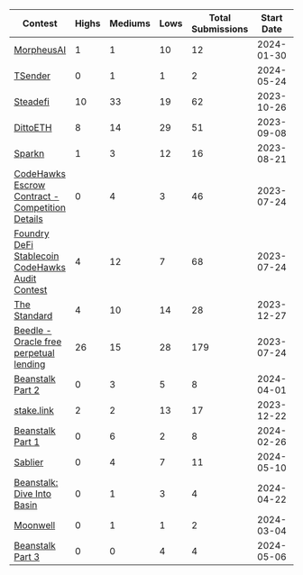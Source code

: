| Contest | Highs | Mediums | Lows | Total Submissions | Start Date | End Date | Prize Pool |
| ------ | ----- | ------- | ---- | ----------------- | ---------- | -------- | ---------- |
| [MorpheusAI](https://codehawks.cyfrin.io/c/clrzgrole0007xtsq0gfdw8if) | 1 | 1 | 10 | 12 | 2024-01-30 | 2024-02-03 | 22500 |
| [TSender](https://codehawks.cyfrin.io/c/clwgjlhig0015rbi5sssuk0qe) | 0 | 1 | 1 | 2 | 2024-05-24 | 2024-05-31 | 15000 |
| [Steadefi](https://codehawks.cyfrin.io/c/clo38mm260001la08daw5cbuf) | 10 | 33 | 19 | 62 | 2023-10-26 | 2023-11-06 | 35000 |
| [DittoETH](https://codehawks.cyfrin.io/c/clm871gl00001mp081mzjdlwc) | 8 | 14 | 29 | 51 | 2023-09-08 | 2023-10-08 | 55000 |
| [Sparkn ](https://codehawks.cyfrin.io/c/cllcnja1h0001lc08z7w0orxx) | 1 | 3 | 12 | 16 | 2023-08-21 | 2023-08-29 | 15000 |
| [CodeHawks Escrow Contract - Competition Details](https://codehawks.cyfrin.io/c/cljyfxlc40003jq082s0wemya) | 0 | 4 | 3 | 46 | 2023-07-24 | 2023-08-05 | 40000 |
| [Foundry DeFi Stablecoin CodeHawks Audit Contest](https://codehawks.cyfrin.io/c/cljx3b9390009liqwuedkn0m0) | 4 | 12 | 7 | 68 | 2023-07-24 | 2023-08-05 | 15000 |
| [The Standard](https://codehawks.cyfrin.io/c/clql6lvyu0001mnje1xpqcuvl) | 4 | 10 | 14 | 28 | 2023-12-27 | 2024-01-10 | 20000 |
| [Beedle - Oracle free perpetual lending](https://codehawks.cyfrin.io/c/clkbo1fa20009jr08nyyf9wbx) | 26 | 15 | 28 | 179 | 2023-07-24 | 2023-08-07 | 20000 |
| [Beanstalk Part 2](https://codehawks.cyfrin.io/c/clu7665bs0001fmt5yahc8tyh) | 0 | 3 | 5 | 8 | 2024-04-01 | 2024-04-15 | 35000 |
| [stake.link](https://codehawks.cyfrin.io/c/clqf7mgla0001yeyfah59c674) | 2 | 2 | 13 | 17 | 2023-12-22 | 2024-01-12 | 27500 |
| [Beanstalk Part 1](https://codehawks.cyfrin.io/c/clsxlpte900074r5et7x6kh96) | 0 | 6 | 2 | 8 | 2024-02-26 | 2024-03-25 | 100000 |
| [Sablier](https://codehawks.cyfrin.io/c/clvb9njmy00012dqjyaavpl44) | 0 | 4 | 7 | 11 | 2024-05-10 | 2024-05-31 | 53440 |
| [Beanstalk: Dive Into Basin](https://codehawks.cyfrin.io/c/clv1eptuo0003bcnzce1ap7om) | 0 | 1 | 3 | 4 | 2024-04-22 | 2024-04-29 | 12000 |
| [Moonwell](https://codehawks.cyfrin.io/c/clt7ewpli0001w7f6ol2yojki) | 0 | 1 | 1 | 2 | 2024-03-04 | 2024-03-11 | 15000 |
| [Beanstalk Part 3](https://codehawks.cyfrin.io/c/clvo5kwin00078k6jhhjobn22) | 0 | 0 | 4 | 4 | 2024-05-06 | 2024-05-20 | 21000 |
